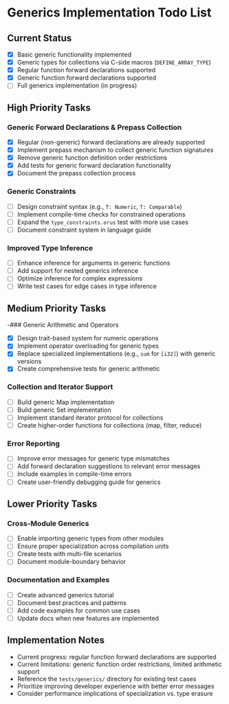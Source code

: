 <!-- filepath: /Users/hierat/Documents/Development/learning/orus_lang/docs/GENERICS.md -->
# Generics Implementation Todo List

## Current Status
- [x] Basic generic functionality implemented
- [x] Generic types for collections via C-side macros (`DEFINE_ARRAY_TYPE`)
- [x] Regular function forward declarations supported
- [x] Generic function forward declarations supported
- [ ] Full generics implementation (in progress)

## High Priority Tasks

### Generic Forward Declarations & Prepass Collection
- [x] Regular (non-generic) forward declarations are already supported
- [x] Implement prepass mechanism to collect generic function signatures
- [x] Remove generic function definition order restrictions
- [x] Add tests for generic forward declaration functionality
- [x] Document the prepass collection process

### Generic Constraints
- [ ] Design constraint syntax (e.g., `T: Numeric`, `T: Comparable`)
- [ ] Implement compile-time checks for constrained operations
- [ ] Expand the `type_constraints.orus` test with more use cases
- [ ] Document constraint system in language guide

### Improved Type Inference
- [ ] Enhance inference for arguments in generic functions
- [ ] Add support for nested generics inference
- [ ] Optimize inference for complex expressions
- [ ] Write test cases for edge cases in type inference

## Medium Priority Tasks

-### Generic Arithmetic and Operators
- [x] Design trait-based system for numeric operations
- [x] Implement operator overloading for generic types
- [x] Replace specialized implementations (e.g., `sum` for `[i32]`) with generic versions
- [x] Create comprehensive tests for generic arithmetic

### Collection and Iterator Support
- [ ] Build generic Map implementation
- [ ] Build generic Set implementation
- [ ] Implement standard iterator protocol for collections
- [ ] Create higher-order functions for collections (map, filter, reduce)

### Error Reporting
- [ ] Improve error messages for generic type mismatches
- [ ] Add forward declaration suggestions to relevant error messages
- [ ] Include examples in compile-time errors
- [ ] Create user-friendly debugging guide for generics

## Lower Priority Tasks

### Cross-Module Generics
- [ ] Enable importing generic types from other modules
- [ ] Ensure proper specialization across compilation units
- [ ] Create tests with multi-file scenarios
- [ ] Document module-boundary behavior

### Documentation and Examples
- [ ] Create advanced generics tutorial
- [ ] Document best practices and patterns
- [ ] Add code examples for common use cases
- [ ] Update docs when new features are implemented

## Implementation Notes
* Current progress: regular function forward declarations are supported
* Current limitations: generic function order restrictions, limited arithmetic support
* Reference the `tests/generics/` directory for existing test cases
* Prioritize improving developer experience with better error messages
* Consider performance implications of specialization vs. type erasure
